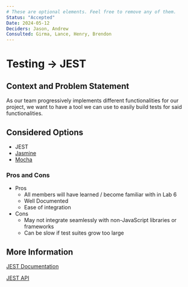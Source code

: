 ```yaml
---
# These are optional elements. Feel free to remove any of them.
Status: "Accepted"
Date: 2024-05-12 
Deciders: Jason, Andrew
Consulted: Girma, Lance, Henry, Brendon
---
```

# Testing -> JEST

## Context and Problem Statement

As our team progressively implements different functionalities for our project, we want to have a tool we can use to easily build tests for said functionalities.

## Considered Options

* JEST
* [Jasmine](https://jasmine.github.io/)
* [Mocha](https://mochajs.org/)

### Pros and Cons

* Pros
  * All members will have learned / become familiar with in Lab 6
  * Well Documented
  * Ease of integration
* Cons
  * May not integrate seamlessly with non-JavaScript libraries or frameworks
  * Can be slow if test suites grow too large


## More Information

[JEST Documentation](https://jestjs.io/docs/getting-started)

[JEST API](https://jestjs.io/docs/api)
